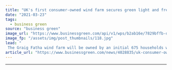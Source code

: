 ```yaml
---
title: "UK's first consumer-owned wind farm secures green light and fresh funding"
date: "2021-03-23"
tags: 
  - business green
source: "business green"
image_url: "https://www.businessgreen.com/api/v1/wps/b2ab16e/7829bffb-d5e5-4361-83b3-3b9b8c7dbeb0/4/Kill-Hill-Wind-Farm-1-185x114.jpg"
image_fp: "/assets/img/post_thumbnails/118.jpg"
lead: "
 The Graig Fatha wind farm will be owned by an initial 675 households who have signed up to Ripple Energy's platform ..."
article_url: "https://www.businessgreen.com/news/4028835/uk-consumer-owned-wind-farm-secures-green-light-fresh-funding"
---
```


---
